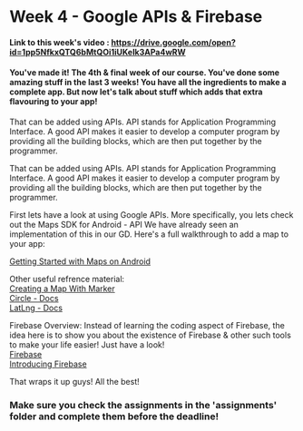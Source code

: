 # Week 4 - Google APIs & Firebase

#### Link to this week's video : https://drive.google.com/open?id=1pp5NfkxQTQ6bMtQOi1iUKeIk3APa4wRW

#### You've made it! The 4th & final week of our course. You've done some amazing stuff in the last 3 weeks! You have all the ingredients to make a complete app. But now let's talk about stuff which adds that extra flavouring to your app!

That can be added using APIs. API stands for Application Programming Interface. A 
good API makes it easier to develop a computer program by providing all the building blocks, which are then put together by the programmer. 



That can be added using APIs. API stands for Application Programming Interface. A 
good API makes it easier to develop a computer program by providing all the building blocks, which are then put together by the programmer. 

First lets have a look at using Google APIs. More specifically, you lets check out the Maps SDK for Android - API
We have already seen an implementation of this in our GD. Here's a full walkthrough to add a map to your app:

[Getting Started with Maps on Android](https://developers.google.com/maps/documentation/android-sdk/start)

Other useful refrence material:<br>
[Creating a Map With Marker](https://developers.google.com/maps/documentation/android-sdk/map-with-marker)<br>
[Circle - Docs](https://developers.google.com/android/reference/com/google/android/gms/maps/model/Circle)<br>
[LatLng - Docs](https://developers.google.com/android/reference/com/google/android/gms/maps/model/LatLng)<br>

Firebase Overview:
Instead of learning the coding aspect of Firebase, the idea here is to show you about the existence of Firebase & other such tools to make your life easier! Just have a look!<br>
[Firebase](https://en.wikipedia.org/wiki/Firebase)<br>
[Introducing Firebase](https://www.youtube.com/watch?v=O17OWyx08Cg)<br>

That wraps it up guys! All the best!

### Make sure you check the assignments in the 'assignments' folder and complete them before the deadline!
